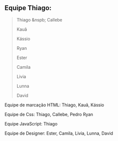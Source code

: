 ## Equipe Thiago:

>Thiago &nspb;
>Callebe
>
>Kauã
>
>Kássio
>
>Ryan
>
>Ester
>
>Camila
>
>Livia
>
>Lunna
>
>David

Equipe de marcação HTML: Thiago, Kauã, Kássio

Equipe de Css: Thiago, Callebe, Pedro Ryan

Equipe JavaScript: Thiago

Equipe de Designer: Ester, Camila, Livia, Lunna, David
